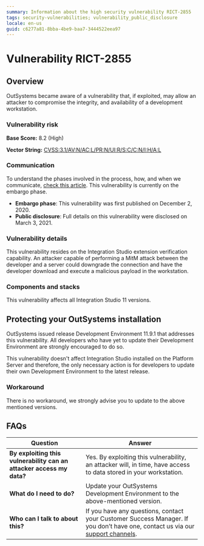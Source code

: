```yaml
---
summary: Information about the high security vulnerability RICT-2855
tags: security-vulnerabilities; vulnerability_public_disclosure
locale: en-us
guid: c6277a81-8bba-4be9-baa7-3444522eea97
---
```


# Vulnerability RICT-2855

## Overview 

OutSystems became aware of a vulnerability that, if exploited, may allow an attacker to compromise the integrity, and availability of a development workstation.

### Vulnerability risk

**Base Score:** 8.2 (High)

**Vector String:** [CVSS:3.1/AV:N/AC:L/PR:N/UI:R/S:C/C:N/I:H/A:L](https://www.first.org/cvss/calculator/3.1#CVSS:3.1/AV:N/AC:L/PR:N/UI:R/S:C/C:N/I:H/A:L)

### Communication

To understand the phases involved in the process, how, and when we communicate, [check this article](https://success.outsystems.com/Support/Security/Vulnerabilities). This vulnerability is currently on the embargo phase.

   * **Embargo phase**: This vulnerability was first published on December 2, 2020.
   * **Public disclosure**: Full details on this vulnerability were disclosed on March 3, 2021.

### Vulnerability details

This vulnerability resides on the Integration Studio extension verification capability. An attacker capable of performing a MitM attack between the developer and a server could downgrade the connection and have the developer download and execute a malicious payload in the workstation.

### Components and stacks

This vulnerability affects all Integration Studio 11 versions.

## Protecting your OutSystems installation

OutSystems issued release Development Environment 11.9.1 that addresses this vulnerability. All developers who have yet to update their Development Environment are strongly encouraged to do so. 

This vulnerability doesn't affect Integration Studio installed on the Platform Server and therefore, the only necessary action is for developers to update their own Development Environment to the latest release.

### Workaround

There is no workaround, we strongly advise you to update to the above mentioned versions.

## FAQs

| Question         | Answer                                             |
|--------------------------------------------------------------------------|---------------------------------------------------------------------------------------------------------------------------------------------------------------------|
| **By exploiting this vulnerability can an attacker access my data?**         | Yes. By exploiting this vulnerability, an attacker will, in time, have access to data stored in your workstation.
| **What do I need to do?**                                                | Update your OutSystems Development Environment to the above-mentioned version.            |
| **Who can I talk to about this?**                                        | If you have any questions, contact your Customer Success Manager. If you don’t have one, contact us via our [support channels](https://success.outsystems.com/Support/Enterprise_Customers/OutSystems_Support/01_Contact_OutSystems_technical_support#Contact_Channels). |
